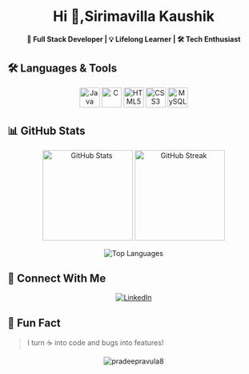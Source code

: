 <h1 align="center">Hi 👋,Sirimavilla Kaushik</h1>
<p align="center"><strong>🚀 Full Stack Developer | 💡 Lifelong Learner | 🛠 Tech Enthusiast</strong></p>

<!-- 🚀 Languages and Tools -->
<h2>🛠️ Languages & Tools</h2>
<p align="center">
  <img src="https://cdn.jsdelivr.net/gh/devicons/devicon/icons/java/java-original.svg" width="40" alt="Java"/>
  <img src="https://cdn.jsdelivr.net/gh/devicons/devicon/icons/c/c-original.svg" width="40" alt="C"/>
  <img src="https://cdn.jsdelivr.net/gh/devicons/devicon/icons/html5/html5-original.svg" width="40" alt="HTML5"/>
  <img src="https://cdn.jsdelivr.net/gh/devicons/devicon/icons/css3/css3-original.svg" width="40" alt="CSS3"/>
  <img src="https://cdn.jsdelivr.net/gh/devicons/devicon/icons/mysql/mysql-original.svg" width="40" alt="MySQL"/>
</p>

<!-- 📊 GitHub Stats -->
<h2>📊 GitHub Stats</h2>
<p align="center">
  <img src="https://github-readme-stats.vercel.app/api?username=Sirimavilla-Kaushik&show_icons=true&theme=tokyonight" height="180" alt="GitHub Stats"/>
  <img src="https://github-readme-streak-stats.herokuapp.com/?user=Sirimavilla-Kaushik&theme=tokyonight" height="180" alt="GitHub Streak"/>
</p>
<p align="center">
  <img src="https://github-readme-stats.vercel.app/api/top-langs/?username=Sirimavilla-Kaushik&layout=compact&theme=tokyonight" alt="Top Languages" />
</p>

<!-- 🔗 Connect With Me -->
<h2>🔗 Connect With Me</h2>
<p align="center">
  <a href="www.linkedin.com/in/sirimavillakaushik" target="_blank">
    <img src="https://img.shields.io/badge/LinkedIn-blue?style=for-the-badge&logo=linkedin&logoColor=white" alt="LinkedIn"/>
  </a>
  <!-- Remove Twitter & Instagram as requested -->
</p>

<!-- 🎯 Fun Fact Section (Optional) -->
<h2>🎯 Fun Fact</h2>
<blockquote>
  I turn ☕ into code and bugs into features!
</blockquote>

<!-- 🌟 Badge of Activity (Optional flair) -->
<p align="center">
  <img src="https://komarev.com/ghpvc/?username=Sirimavilla-Kaushik&label=Profile%20views&color=0e75b6&style=flat" alt="pradeepravula8"/>
</p>
